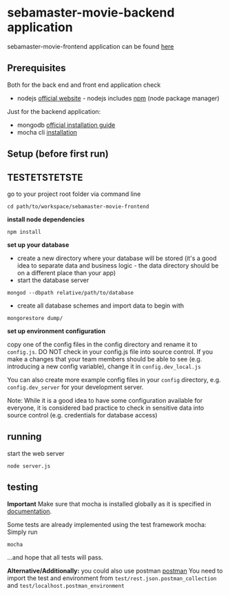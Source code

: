 # sebamaster-movie-backend application

sebamaster-movie-frontend application can be found [here](https://bitbucket.org/sebischair/sebamaster-movie-frontend)

## Prerequisites

Both for the back end and front end application check

* nodejs [official website](https://nodejs.org/en/) - nodejs includes [npm](https://www.npmjs.com/) (node package manager)

Just for the backend application:

* mongodb [official installation guide](https://docs.mongodb.org/manual/administration/install-community/)
* mocha cli [installation](https://mochajs.org/#installation)



## Setup (before first run)
## TESTETSTETSTE

go to your project root folder via command line
```
cd path/to/workspace/sebamaster-movie-frontend
```

**install node dependencies**

```
npm install
```

**set up your database**

* create a new directory where your database will be stored (it's a good idea to separate data and business logic - the data directory should be on a different place than your app)
* start the database server 
```
mongod --dbpath relative/path/to/database
```
* create all database schemes and import data to begin with 
```
mongorestore dump/
```

**set up environment configuration**

copy one of the config files in the config directory and rename it to `config.js`. DO NOT check in your config.js file into source control. If you make a changes that your team members should be able to see (e.g. introducing a new config variable), change it in `config.dev_local.js`

You can also create more example config files in your `config` directory, e.g. `config.dev_server` for your development server. 

Note: While it is a good idea to have some configuration available for everyone, it is considered bad practice to check in sensitive data into source control (e.g. credentials for database access)

## running

start the web server

```
node server.js
```

## testing

**Important** Make sure that mocha is installed globally as it is specified in [documentation](https://mochajs.org/#installation). 

Some tests are already implemented using the test framework mocha: Simply run

```
mocha
```

...and hope that all tests will pass.

**Alternative/Additionally:** you could also use postman [postman](https://www.getpostman.com/)
You need to import the test and environment from `test/rest.json.postman_collection` and `test/localhost.postman_environment`